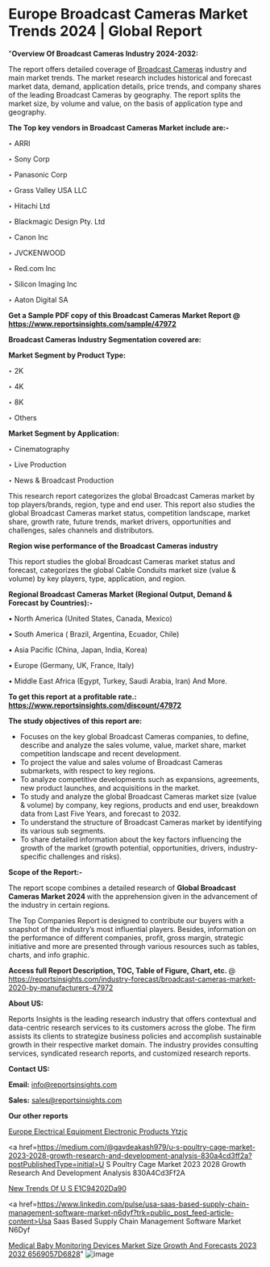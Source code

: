 # Europe Broadcast Cameras Market Trends 2024 | Global Report

"<strong>Overview Of Broadcast Cameras Industry 2024-2032:</strong>

The report offers detailed coverage of <a href=https://www.reportsinsights.com/sample/47972>Broadcast Cameras</a> industry and main market trends. The market research includes historical and forecast market data, demand, application details, price trends, and company shares of the leading Broadcast Cameras by geography. The report splits the market size, by volume and value, on the basis of application type and geography.

<strong>The Top key vendors in Broadcast Cameras Market include are:- </strong>

‣ ARRI

‣ Sony Corp

‣ Panasonic Corp

‣ Grass Valley USA LLC

‣ Hitachi Ltd

‣ Blackmagic Design Pty. Ltd

‣ Canon Inc

‣ JVCKENWOOD

‣ Red.com Inc

‣ Silicon Imaging Inc

‣ Aaton Digital SA

<strong>Get a Sample PDF copy of this Broadcast Cameras Market Report </strong><strong>@ <a href=https://www.reportsinsights.com/sample/47972 style=color:#0000ff;>https://www.reportsinsights.com/sample/47972</a> </strong>

<strong>Broadcast Cameras Industry Segmentation covered are:</strong>

<strong>Market Segment by Product Type:</strong>

‣ 2K

‣ 4K

‣ 8K

‣ Others

<strong>Market Segment by Application:</strong>

‣ Cinematography

‣ Live Production

‣ News & Broadcast Production

This research report categorizes the global Broadcast Cameras market by top players/brands, region, type and end user. This report also studies the global Broadcast Cameras market status, competition landscape, market share, growth rate, future trends, market drivers, opportunities and challenges, sales channels and distributors.

<strong>Region wise performance of the Broadcast Cameras industry</strong><strong> </strong>

This report studies the global Broadcast Cameras market status and forecast, categorizes the global Cable Conduits market size (value &amp; volume) by key players, type, application, and region. 

<strong>Regional Broadcast Cameras Market (Regional Output, Demand &amp; Forecast by Countries):-</strong>

• North America (United States, Canada, Mexico)

• South America ( Brazil, Argentina, Ecuador, Chile)

• Asia Pacific (China, Japan, India, Korea)

• Europe (Germany, UK, France, Italy)

• Middle East Africa (Egypt, Turkey, Saudi Arabia, Iran) And More.

<strong>To get this report at a profitable rate.: <a href=https://www.reportsinsights.com/discount/47972 style=color:#0000ff;>https://www.reportsinsights.com/discount/47972</a></strong>

<strong>The study objectives of this report are:</strong>
<ul>
  <li>Focuses on the key global Broadcast Cameras companies, to define, describe and analyze the sales volume, value, market share, market competition landscape and recent development.</li>
  <li>To project the value and sales volume of Broadcast Cameras submarkets, with respect to key regions.</li>
  <li>To analyze competitive developments such as expansions, agreements, new product launches, and acquisitions in the market.</li>
  <li>To study and analyze the global Broadcast Cameras market size (value &amp; volume) by company, key regions, products and end user, breakdown data from Last Five Years, and forecast to 2032.</li>
  <li>To understand the structure of Broadcast Cameras market by identifying its various sub segments.</li>
  <li>To share detailed information about the key factors influencing the growth of the market (growth potential, opportunities, drivers, industry-specific challenges and risks).</li>
</ul>
<strong>Scope of the Report:-</strong><strong> </strong>

The report scope combines a detailed research of <strong>Global Broadcast Cameras Market 2024 </strong>with the apprehension given in the advancement of the industry in certain regions.

The Top Companies Report is designed to contribute our buyers with a snapshot of the industry’s most influential players. Besides, information on the performance of different companies, profit, gross margin, strategic initiative and more are presented through various resources such as tables, charts, and info graphic.

<strong>Access full Report Description, TOC, Table of Figure, Chart, etc. </strong>@   <a href=https://reportsinsights.com/industry-forecast/broadcast-cameras-market-2020-by-manufacturers-47972 style=color:#0000ff;>https://reportsinsights.com/industry-forecast/broadcast-cameras-market-2020-by-manufacturers-47972</a>

<strong>About US:</strong>

Reports Insights is the leading research industry that offers contextual and data-centric research services to its customers across the globe. The firm assists its clients to strategize business policies and accomplish sustainable growth in their respective market domain. The industry provides consulting services, syndicated research reports, and customized research reports.

<strong>Contact US:</strong>

<p class=""""><b>Email:</b> <a href=mailto:info@reportsinsights.com>info@reportsinsights.com</a></p>
<p class=""""><b>Sales:</b> <a href=mailto:sales@reportsinsights.com>sales@reportsinsights.com</a></p>

<strong>Our other reports</strong>

<a href=https://www.linkedin.com/pulse/europe-electrical-equipment-electronic-products-ytzjc/>Europe Electrical Equipment Electronic Products Ytzjc</a>

<a href=https://medium.com/@gavdeakash979/u-s-poultry-cage-market-2023-2028-growth-research-and-development-analysis-830a4cd3ff2a?postPublishedType=initial>U S Poultry Cage Market 2023 2028 Growth Research And Development Analysis 830A4Cd3Ff2A</a>

<a href=https://medium.com/@patelamau/new-trends-of-u-s-e1c94202da90>New Trends Of U S E1C94202Da90</a>

<a href=https://www.linkedin.com/pulse/usa-saas-based-supply-chain-management-software-market-n6dyf?trk=public_post_feed-article-content>Usa Saas Based Supply Chain Management Software Market N6Dyf</a>

<a href=https://medium.com/@reportsinsights.aj/medical-baby-monitoring-devices-market-size-growth-and-forecasts-2023-2032-6569057d6828>Medical Baby Monitoring Devices Market Size Growth And Forecasts 2023 2032 6569057D6828</a>"
![image](https://github.com/Reportsinsights123/RIgrowth/assets/158415881/46c2264a-74c4-457e-82ee-8228a6868950)
